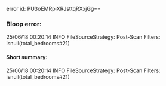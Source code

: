 error id: PU3oEMRpiXRJsttqRXxjGg==
### Bloop error:

25/06/18 00:20:14 INFO FileSourceStrategy: Post-Scan Filters: isnull(total_bedrooms#21)
#### Short summary: 

25/06/18 00:20:14 INFO FileSourceStrategy: Post-Scan Filters: isnull(total_bedrooms#21)
